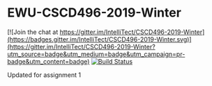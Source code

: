 # EWU-CSCD496-2019-Winter

[![Join the chat at https://gitter.im/IntelliTect/CSCD496-2019-Winter](https://badges.gitter.im/IntelliTect/CSCD496-2019-Winter.svg)](https://gitter.im/IntelliTect/CSCD496-2019-Winter?utm_source=badge&utm_medium=badge&utm_campaign=pr-badge&utm_content=badge)
[![Build Status](https://dev.azure.com/efueng/CS496/_apis/build/status/CS496-ASP.NET-CI?branchName=master)](https://dev.azure.com/efueng/CS496/_build/latest?definitionId=22&branchName=master)

Updated for assignment 1
